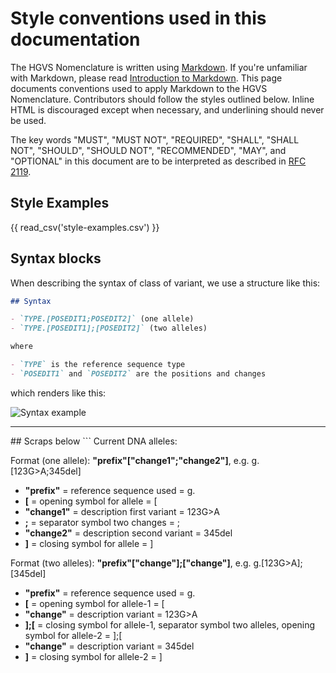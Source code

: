 # Style conventions used in this documentation

The HGVS Nomenclature is written using [Markdown](https://en.wikipedia.org/wiki/Markdown).  If you're unfamiliar with Markdown, please read [Introduction to Markdown](https://www.writethedocs.org/guide/writing/markdown/).  This page documents conventions used to apply Markdown to the HGVS Nomenclature.  Contributors should follow the styles outlined below. Inline HTML is discouraged except when necessary, and underlining should never be used.

The key words "MUST", "MUST NOT", "REQUIRED", "SHALL", "SHALL NOT", "SHOULD", "SHOULD NOT",
"RECOMMENDED",  "MAY", and "OPTIONAL" in this document are to be interpreted as described in [RFC
2119](https://datatracker.ietf.org/doc/html/rfc2119).

## Style Examples

{{ read_csv('style-examples.csv') }}

## Syntax blocks

When describing the syntax of class of variant, we use a structure like this:

```markdown
## Syntax

- `TYPE.[POSEDIT1;POSEDIT2]` (one allele)
- `TYPE.[POSEDIT1];[POSEDIT2]` (two alleles)

where

- `TYPE` is the reference sequence type
- `POSEDIT1` and `POSEDIT2` are the positions and changes 
```

which renders like this:

![Syntax example](syntax-example.png)


<hr>
## Scraps below
```
Current DNA alleles:

Format (one allele):   **"prefix"["change1";"change2"]**,  e.g. g.[123G>A;345del]

* **"prefix"**  =  reference sequence used  =  g.
* **[**  =  opening symbol for allele  =  [
* **"change1"**  =  description first variant  =  123G>A
* **;**  =  separator symbol two changes  =  ;
* **"change2"**  =  description second variant  =  345del
* **]**  =  closing symbol for allele  =  ]
 
Format (two alleles):   **"prefix"["change"];["change"]**,  e.g. g.[123G>A];[345del]

* **"prefix"**  =  reference sequence used  =  g.
* **[**  =  opening symbol for allele-1  =  [
* **"change"**  =  description variant  =  123G>A
* **];[**  =  closing symbol for allele-1, separator symbol two alleles, opening symbol for allele-2  =  ];[
* **"change"**  =  description variant  =  345del
* **]**  =  closing symbol for allele-2  =  ]
``` 
